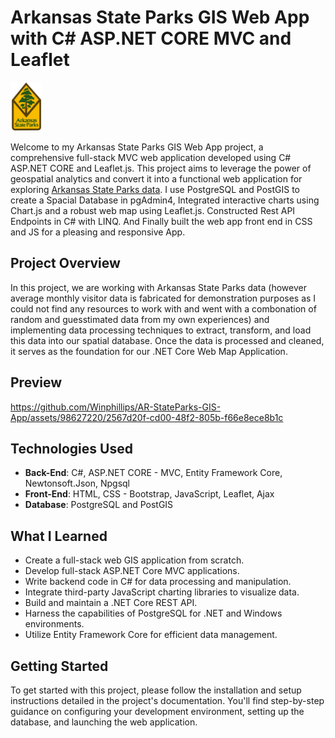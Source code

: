 # Arkansas State Parks GIS Web App with C# ASP.NET CORE MVC and Leaflet
<img src="video/ArkansasStateParksLogo.png" width="50" height="78">

Welcome to my Arkansas State Parks GIS Web App project, a comprehensive full-stack MVC web application developed using C# ASP.NET CORE and Leaflet.js. This project aims to leverage the power of geospatial analytics and convert it into a functional web application for exploring [Arkansas State Parks data](https://www.arkansasstateparks.com/parks). I use PostgreSQL and PostGIS to create a Spacial Database in pgAdmin4, Integrated interactive charts using Chart.js and a robust web map using Leaflet.js. Constructed Rest API Endpoints in C# with LINQ. And Finally built the web app front end in CSS and JS for a pleasing and responsive App.

## Project Overview

In this project, we are working with Arkansas State Parks data (however average monthly visitor data is fabricated for demonstration purposes as I could not find any resources to work with and went with a combonation of random and guesstimated data from my own experiences) and implementing data processing techniques to extract, transform, and load this data into our spatial database. Once the data is processed and cleaned, it serves as the foundation for our .NET Core Web Map Application.

## Preview
https://github.com/Winphillips/AR-StateParks-GIS-App/assets/98627220/2567d20f-cd00-48f2-805b-f66e8ece8b1c

## Technologies Used

- **Back-End**: C#, ASP.NET CORE - MVC, Entity Framework Core, Newtonsoft.Json, Npgsql
- **Front-End**: HTML, CSS - Bootstrap, JavaScript, Leaflet, Ajax
- **Database**: PostgreSQL and PostGIS


## What I Learned
- Create a full-stack web GIS application from scratch.
- Develop full-stack ASP.NET Core MVC applications.
- Write backend code in C# for data processing and manipulation.
- Integrate third-party JavaScript charting libraries to visualize data.
- Build and maintain a .NET Core REST API.
- Harness the capabilities of PostgreSQL for .NET and Windows environments.
- Utilize Entity Framework Core for efficient data management.

## Getting Started

To get started with this project, please follow the installation and setup instructions detailed in the project's documentation. You'll find step-by-step guidance on configuring your development environment, setting up the database, and launching the web application.
